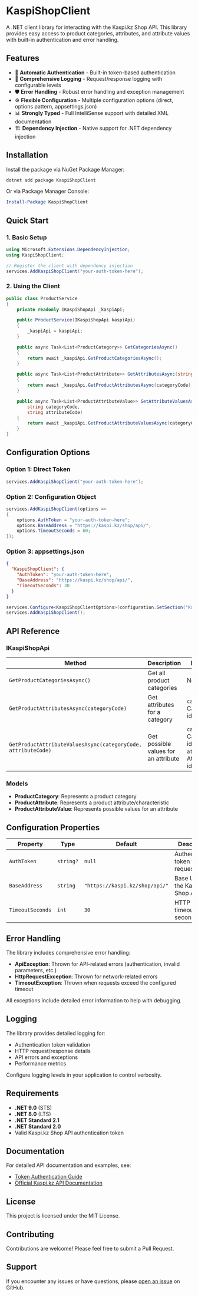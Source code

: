 # KaspiShopClient

A .NET client library for interacting with the Kaspi.kz Shop API. This library provides easy access to product categories, attributes, and attribute values with built-in authentication and error handling.

## Features

- 🔐 **Automatic Authentication** - Built-in token-based authentication
- 📝 **Comprehensive Logging** - Request/response logging with configurable levels
- 🛡️ **Error Handling** - Robust error handling and exception management
- ⚙️ **Flexible Configuration** - Multiple configuration options (direct, options pattern, appsettings.json)
- 📊 **Strongly Typed** - Full IntelliSense support with detailed XML documentation
- 🏗️ **Dependency Injection** - Native support for .NET dependency injection

## Installation

Install the package via NuGet Package Manager:

```bash
dotnet add package KaspiShopClient
```

Or via Package Manager Console:

```powershell
Install-Package KaspiShopClient
```

## Quick Start

### 1. Basic Setup

```csharp
using Microsoft.Extensions.DependencyInjection;
using KaspiShopClient;

// Register the client with dependency injection
services.AddKaspiShopClient("your-auth-token-here");
```

### 2. Using the Client

```csharp
public class ProductService
{
    private readonly IKaspiShopApi _kaspiApi;

    public ProductService(IKaspiShopApi kaspiApi)
    {
        _kaspiApi = kaspiApi;
    }

    public async Task<List<ProductCategory>> GetCategoriesAsync()
    {
        return await _kaspiApi.GetProductCategoriesAsync();
    }

    public async Task<List<ProductAttribute>> GetAttributesAsync(string categoryCode)
    {
        return await _kaspiApi.GetProductAttributesAsync(categoryCode);
    }

    public async Task<List<ProductAttributeValue>> GetAttributeValuesAsync(
        string categoryCode, 
        string attributeCode)
    {
        return await _kaspiApi.GetProductAttributeValuesAsync(categoryCode, attributeCode);
    }
}
```

## Configuration Options

### Option 1: Direct Token

```csharp
services.AddKaspiShopClient("your-auth-token-here");
```

### Option 2: Configuration Object

```csharp
services.AddKaspiShopClient(options =>
{
    options.AuthToken = "your-auth-token-here";
    options.BaseAddress = "https://kaspi.kz/shop/api/";
    options.TimeoutSeconds = 60;
});
```

### Option 3: appsettings.json

```json
{
  "KaspiShopClient": {
    "AuthToken": "your-auth-token-here",
    "BaseAddress": "https://kaspi.kz/shop/api/",
    "TimeoutSeconds": 30
  }
}
```

```csharp
services.Configure<KaspiShopClientOptions>(configuration.GetSection("KaspiShopClient"));
services.AddKaspiShopClient();
```

## API Reference

### IKaspiShopApi

| Method | Description | Parameters |
|--------|-------------|------------|
| `GetProductCategoriesAsync()` | Get all product categories | None |
| `GetProductAttributesAsync(categoryCode)` | Get attributes for a category | `categoryCode`: Category identifier |
| `GetProductAttributeValuesAsync(categoryCode, attributeCode)` | Get possible values for an attribute | `categoryCode`: Category identifier<br>`attributeCode`: Attribute identifier |

### Models

- **ProductCategory**: Represents a product category
- **ProductAttribute**: Represents a product attribute/characteristic
- **ProductAttributeValue**: Represents possible values for an attribute

## Configuration Properties

| Property | Type | Default | Description |
|----------|------|---------|-------------|
| `AuthToken` | `string?` | `null` | Authentication token for API requests |
| `BaseAddress` | `string` | `"https://kaspi.kz/shop/api/"` | Base URL for the Kaspi Shop API |
| `TimeoutSeconds` | `int` | `30` | HTTP request timeout in seconds |

## Error Handling

The library includes comprehensive error handling:

- **ApiException**: Thrown for API-related errors (authentication, invalid parameters, etc.)
- **HttpRequestException**: Thrown for network-related errors
- **TimeoutException**: Thrown when requests exceed the configured timeout

All exceptions include detailed error information to help with debugging.

## Logging

The library provides detailed logging for:

- Authentication token validation
- HTTP request/response details
- API errors and exceptions
- Performance metrics

Configure logging levels in your application to control verbosity.

## Requirements

- **.NET 9.0** (STS)
- **.NET 8.0** (LTS)
- **.NET Standard 2.1**
- **.NET Standard 2.0**
- Valid Kaspi.kz Shop API authentication token

## Documentation

For detailed API documentation and examples, see:

- [Token Authentication Guide](TOKEN_AUTHENTICATION.md)
- [Official Kaspi.kz API Documentation](https://guide.kaspi.kz/partner/ru/shop/api/)

## License

This project is licensed under the MIT License.

## Contributing

Contributions are welcome! Please feel free to submit a Pull Request.

## Support

If you encounter any issues or have questions, please [open an issue](https://github.com/yourusername/KaspiShopClient/issues) on GitHub.